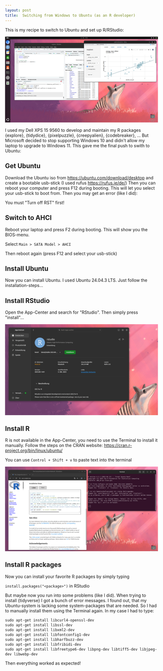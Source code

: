 ```yaml
---
layout: post
title:  Switching from Windows to Ubuntu (as an R developer)
---
```


This is my recipe to switch to Ubuntu and set up R/RStudio:

![Ubuntu running R/RStudio](../images/windows-ubuntu-ready.png)

I used my Dell XPS 15 9560 to develop and maintain my R packages {explore}, {tidydice}, {pixelpuzzle}, {creepyalien}, {codebreaker}, ... 
But Microsoft decided to stop supporting Windows 10 and didn't allow my laptop to upgrade to Windows 11. This gave me the final push to swith to Ubuntu: 

## Get Ubuntu

Download the Ubuntu iso from https://ubuntu.com/download/desktop and create a bootable usb-stick (I used rufus https://rufus.ie/de/)
Then you can reboot your computer and press F12 during booting. This will let you select your usb-stick to boot from. Then you may get an error (like I did):

You must "Turn off RST" first!

## Switch to AHCI

Reboot your laptop and press F2 during booting. This will show you the BIOS-menu.

Select ```Main > SATA Model > AHCI```

Then reboot again (press F12 and select your usb-stick)

## Install Ubuntu

Now you can install Ubuntu. I used Ubuntu 24.04.3 LTS. Just follow the installation-steps...

## Install RStudio

Open the App-Center and search for "RStudio". Then simply press "install"...

![Ubuntu running R/RStudio](../images/windows-ubuntu-rstudio-install.png)

## Install R

R is not available in the App-Center, you need to use the Terminal to install it manually. Follow the steps on the CRAN website: https://cran.r-project.org/bin/linux/ubuntu/

You can use ```Control + Shift + v``` to paste text into the terminal

![Ubuntu CRAN-Website Terminal ](../images/windows-ubuntu-terminal.png)

## Install R packages

Now you can install your favorite R packages by simply typing

```install.packages("<package>")``` in RStudio

But maybe now you run into some problems (like I did). When trying to install {tidyverse} I got a bunch of error messages. I found out, that my Ubuntu-system is lacking some system-packages that are needed. So I had to manually install them using the Terminal again. In my case I had to type:

```
sudo apt-get install libcurl4-openssl-dev
sudo apt-get install libssl-dev
sudo apt-get install libxml2-dev
sudo apt-get install libfontconfig1-dev
sudo apt-get install libharfbuzz-dev
sudo apt-get install libfribidi-dev
sudo apt-get install libfreetype6-dev libpng-dev libtiff5-dev libjpeg-dev libwebp-dev
```

Then everything worked as expected!
